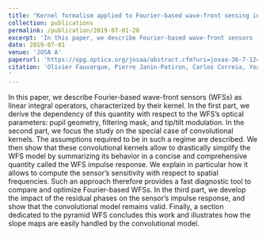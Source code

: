 ```yaml
---
title: "Kernel formalism applied to Fourier-based wave-front sensing in presence of residual phases"
collection: publications
permalink: /publication/2019-07-01-20
excerpt: 'In this paper, we describe Fourier-based wave-front sensors (WFSs) as linear integral operators, characterized by their kernel. In the first part, we derive the dependency of this quantity with respect to the WFS’s optical parameters: pupil geometry, filtering mask, and tip/tilt modulation. In the second part, we focus the study on the special case of convolutional kernels. The assumptions required to be in such a regime are described. We then show that these convolutional kernels allow to drastically simplify the WFS model by summarizing its behavior in a concise and comprehensive quantity called the WFS impulse response. We explain in particular how it allows to compute the sensor’s sensitivity with respect to spatial frequencies. Such an approach therefore provides a fast diagnostic tool to compare and optimize Fourier-based WFSs. In the third part, we develop the impact of the residual phases on the sensor’s impulse response, and show that the convolutional model remains valid. Finally, a section dedicated to the pyramid WFS concludes this work and illustrates how the slope maps are easily handled by the convolutional model.'
date: 2019-07-01
venue: 'JOSA A'
paperurl: 'https://opg.optica.org/josaa/abstract.cfm?uri=josaa-36-7-1241'
citation: 'Olivier Fauvarque, Pierre Janin-Potiron, Carlos Correia, Yoann Brûlé, Benoit Neichel, Vincent Chambouleyron, Jean-Francois Sauvage, and Thierry Fusco, &quot;Kernel formalism applied to Fourier-based wave-front sensing in presence of residual phases,&quot; J. Opt. Soc. Am. A 36, 1241-1251 (2019)
'
---
```

In this paper, we describe Fourier-based wave-front sensors (WFSs) as linear integral operators, characterized by their kernel. In the first part, we derive the dependency of this quantity with respect to the WFS’s optical parameters: pupil geometry, filtering mask, and tip/tilt modulation. In the second part, we focus the study on the special case of convolutional kernels. The assumptions required to be in such a regime are described. We then show that these convolutional kernels allow to drastically simplify the WFS model by summarizing its behavior in a concise and comprehensive quantity called the WFS impulse response. We explain in particular how it allows to compute the sensor’s sensitivity with respect to spatial frequencies. Such an approach therefore provides a fast diagnostic tool to compare and optimize Fourier-based WFSs. In the third part, we develop the impact of the residual phases on the sensor’s impulse response, and show that the convolutional model remains valid. Finally, a section dedicated to the pyramid WFS concludes this work and illustrates how the slope maps are easily handled by the convolutional model.
